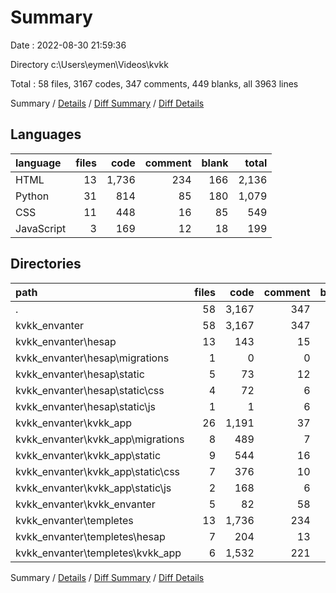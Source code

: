 # Summary

Date : 2022-08-30 21:59:36

Directory c:\\Users\\eymen\\Videos\\kvkk

Total : 58 files,  3167 codes, 347 comments, 449 blanks, all 3963 lines

Summary / [Details](details.md) / [Diff Summary](diff.md) / [Diff Details](diff-details.md)

## Languages
| language | files | code | comment | blank | total |
| :--- | ---: | ---: | ---: | ---: | ---: |
| HTML | 13 | 1,736 | 234 | 166 | 2,136 |
| Python | 31 | 814 | 85 | 180 | 1,079 |
| CSS | 11 | 448 | 16 | 85 | 549 |
| JavaScript | 3 | 169 | 12 | 18 | 199 |

## Directories
| path | files | code | comment | blank | total |
| :--- | ---: | ---: | ---: | ---: | ---: |
| . | 58 | 3,167 | 347 | 449 | 3,963 |
| kvkk_envanter | 58 | 3,167 | 347 | 449 | 3,963 |
| kvkk_envanter\\hesap | 13 | 143 | 15 | 42 | 200 |
| kvkk_envanter\\hesap\\migrations | 1 | 0 | 0 | 1 | 1 |
| kvkk_envanter\\hesap\\static | 5 | 73 | 12 | 13 | 98 |
| kvkk_envanter\\hesap\\static\\css | 4 | 72 | 6 | 13 | 91 |
| kvkk_envanter\\hesap\\static\\js | 1 | 1 | 6 | 0 | 7 |
| kvkk_envanter\\kvkk_app | 26 | 1,191 | 37 | 191 | 1,419 |
| kvkk_envanter\\kvkk_app\\migrations | 8 | 489 | 7 | 44 | 540 |
| kvkk_envanter\\kvkk_app\\static | 9 | 544 | 16 | 90 | 650 |
| kvkk_envanter\\kvkk_app\\static\\css | 7 | 376 | 10 | 72 | 458 |
| kvkk_envanter\\kvkk_app\\static\\js | 2 | 168 | 6 | 18 | 192 |
| kvkk_envanter\\kvkk_envanter | 5 | 82 | 58 | 45 | 185 |
| kvkk_envanter\\templetes | 13 | 1,736 | 234 | 166 | 2,136 |
| kvkk_envanter\\templetes\\hesap | 7 | 204 | 13 | 18 | 235 |
| kvkk_envanter\\templetes\\kvkk_app | 6 | 1,532 | 221 | 148 | 1,901 |

Summary / [Details](details.md) / [Diff Summary](diff.md) / [Diff Details](diff-details.md)